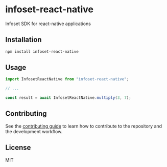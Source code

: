 # infoset-react-native

Infoset SDK for react-native applications

## Installation

```sh
npm install infoset-react-native
```

## Usage

```js
import InfosetReactNative from "infoset-react-native";

// ...

const result = await InfosetReactNative.multiply(3, 7);
```

## Contributing

See the [contributing guide](CONTRIBUTING.md) to learn how to contribute to the repository and the development workflow.

## License

MIT
